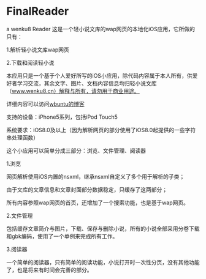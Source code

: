 # FinalReader
a wenku8 Reader
这是一个轻小说文库的wap网页的本地化iOS应用，它所做的只有：

1.解析轻小说文库wap网页

2.下载和阅读轻小说

本应用只是一个基于个人爱好所写的iOS小应用，除代码内容属于本人所有，供爱好者学习交流，其余文字、图片、文档内容信息均归轻小说文库（www.wenku8.cn）解释与所有，请勿用于商业用途。

详细内容可以访问[wbuntu的博客](http://wbuntu.com/wordpress/?p=146)

支持的设备：iPhone5系列，包括iPod Touch5

系统要求：iOS8.0及以上（因为解析网页的部分使用了iOS8.0起提供的一些字符串处理函数）

这个小应用可以简单分成三部分：浏览、文件管理、阅读器

1.浏览

网页解析使用iOS内置的nsxml，继承nsxml自定义了多个用于解析的子类；

由于文库的文章信息和文章封面部分数据稳定，只缓存了这两部分；

所有内容参照wap网页的首页，还增加了一个搜索功能，也是基于wap网页。

2.文件管理

包括缓存文章简介与图片，下载、保存与删除小说，所有的小说全部采用分卷下载和gbk编码，使用了一个单例来完成所有工作。

3.阅读器

一个简单的阅读器，只有简单的阅读功能，小说打开时一次性分页，没有其他功能了，也是将来有时间会完善的部分。

